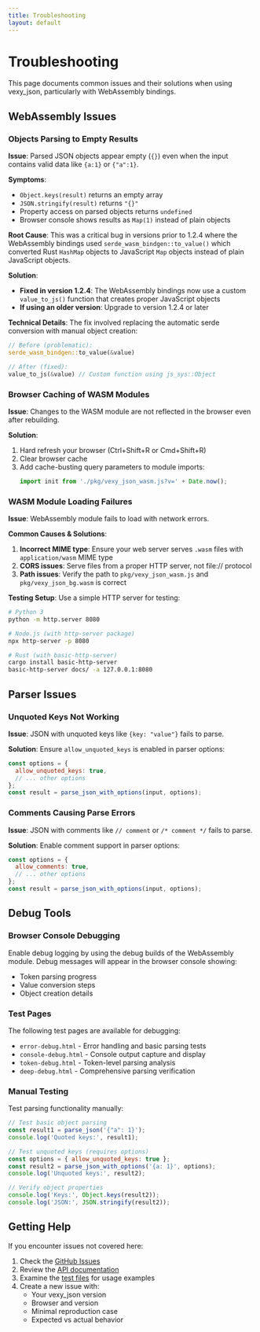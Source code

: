 ```yaml
---
title: Troubleshooting
layout: default
---
```


# Troubleshooting

This page documents common issues and their solutions when using vexy_json, particularly with WebAssembly bindings.

## WebAssembly Issues

### Objects Parsing to Empty Results

**Issue**: Parsed JSON objects appear empty (`{}`) even when the input contains valid data like `{a:1}` or `{"a":1}`.

**Symptoms**:
- `Object.keys(result)` returns an empty array
- `JSON.stringify(result)` returns `"{}"`
- Property access on parsed objects returns `undefined`
- Browser console shows results as `Map(1)` instead of plain objects

**Root Cause**: This was a critical bug in versions prior to 1.2.4 where the WebAssembly bindings used `serde_wasm_bindgen::to_value()` which converted Rust `HashMap` objects to JavaScript `Map` objects instead of plain JavaScript objects.

**Solution**: 
- **Fixed in version 1.2.4**: The WebAssembly bindings now use a custom `value_to_js()` function that creates proper JavaScript objects
- **If using an older version**: Upgrade to version 1.2.4 or later

**Technical Details**:
The fix involved replacing the automatic serde conversion with manual object creation:

```rust
// Before (problematic):
serde_wasm_bindgen::to_value(&value)

// After (fixed):
value_to_js(&value) // Custom function using js_sys::Object
```

### Browser Caching of WASM Modules

**Issue**: Changes to the WASM module are not reflected in the browser even after rebuilding.

**Solution**:
1. Hard refresh your browser (Ctrl+Shift+R or Cmd+Shift+R)
2. Clear browser cache
3. Add cache-busting query parameters to module imports:
   ```javascript
   import init from './pkg/vexy_json_wasm.js?v=' + Date.now();
   ```

### WASM Module Loading Failures

**Issue**: WebAssembly module fails to load with network errors.

**Common Causes & Solutions**:

1. **Incorrect MIME type**: Ensure your web server serves `.wasm` files with `application/wasm` MIME type
2. **CORS issues**: Serve files from a proper HTTP server, not file:// protocol
3. **Path issues**: Verify the path to `pkg/vexy_json_wasm.js` and `pkg/vexy_json_bg.wasm` is correct

**Testing Setup**:
Use a simple HTTP server for testing:
```bash
# Python 3
python -m http.server 8080

# Node.js (with http-server package)
npx http-server -p 8080

# Rust (with basic-http-server)
cargo install basic-http-server
basic-http-server docs/ -a 127.0.0.1:8080
```

## Parser Issues

### Unquoted Keys Not Working

**Issue**: JSON with unquoted keys like `{key: "value"}` fails to parse.

**Solution**: Ensure `allow_unquoted_keys` is enabled in parser options:

```javascript
const options = {
  allow_unquoted_keys: true,
  // ... other options
};
const result = parse_json_with_options(input, options);
```

### Comments Causing Parse Errors

**Issue**: JSON with comments like `// comment` or `/* comment */` fails to parse.

**Solution**: Enable comment support in parser options:

```javascript
const options = {
  allow_comments: true,
  // ... other options
};
const result = parse_json_with_options(input, options);
```

## Debug Tools

### Browser Console Debugging

Enable debug logging by using the debug builds of the WebAssembly module. Debug messages will appear in the browser console showing:

- Token parsing progress
- Value conversion steps  
- Object creation details

### Test Pages

The following test pages are available for debugging:

- `error-debug.html` - Error handling and basic parsing tests
- `console-debug.html` - Console output capture and display
- `token-debug.html` - Token-level parsing analysis
- `deep-debug.html` - Comprehensive parsing verification

### Manual Testing

Test parsing functionality manually:

```javascript
// Test basic object parsing
const result1 = parse_json('{"a": 1}');
console.log('Quoted keys:', result1);

// Test unquoted keys (requires options)
const options = { allow_unquoted_keys: true };
const result2 = parse_json_with_options('{a: 1}', options);
console.log('Unquoted keys:', result2);

// Verify object properties
console.log('Keys:', Object.keys(result2));
console.log('JSON:', JSON.stringify(result2));
```

## Getting Help

If you encounter issues not covered here:

1. Check the [GitHub Issues](https://github.com/twardoch/vexy_json/issues)
2. Review the [API documentation](api.md)
3. Examine the [test files](https://github.com/twardoch/vexy_json/tree/main/tests) for usage examples
4. Create a new issue with:
   - Your vexy_json version
   - Browser and version
   - Minimal reproduction case
   - Expected vs actual behavior
